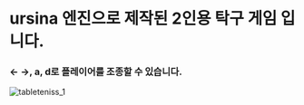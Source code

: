 # ursina 엔진으로 제작된 2인용 탁구 게임 입니다.
### <- ->, a, d로 플레이어를 조종할 수 있습니다.
![tableteniss_1](https://github.com/user-attachments/assets/07c8bec0-a61b-40ed-8cac-cda33a630ffc)
